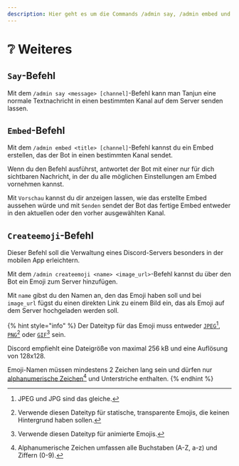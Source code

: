 ```yaml
---
description: Hier geht es um die Commands /admin say, /admin embed und /admin createemoji.
---
```


# ❔ Weiteres

## `Say`-Befehl

Mit dem `/admin say <message> [channel]`-Befehl kann man Tanjun eine normale Textnachricht in einen bestimmten Kanal auf dem Server senden lassen.

## `Embed`-Befehl

Mit dem `/admin embed <title> [channel]`-Befehl kannst du ein Embed erstellen, das der Bot in einen bestimmten Kanal sendet.

Wenn du den Befehl ausführst, antwortet der Bot mit einer nur für dich sichtbaren Nachricht, in der du alle möglichen Einstellungen am Embed vornehmen kannst.

Mit `Vorschau` kannst du dir anzeigen lassen, wie das erstellte Embed aussehen würde und mit `Senden` sendet der Bot das fertige Embed entweder in den aktuellen oder den vorher ausgewählten Kanal.

## `Createemoji`-Befehl

Dieser Befehl soll die Verwaltung eines Discord-Servers besonders in der mobilen App erleichtern.

Mit dem `/admin createemoji <name> <image_url>`-Befehl kannst du über den Bot ein Emoji zum Server hinzufügen.

Mit `name` gibst du den Namen an, den das Emoji haben soll und bei `image_url` fügst du einen direkten Link zu einem Bild ein, das als Emoji auf dem Server hochgeladen werden soll.

{% hint style="info" %}
Der Dateityp für das Emoji muss entweder [`JPEG`](#user-content-fn-1)[^1], [`PNG`](#user-content-fn-2)[^2] oder [`GIF`](#user-content-fn-3)[^3] sein.

Discord empfiehlt eine Dateigröße von maximal 256 kB und eine Auflösung von 128x128.

Emoji-Namen müssen mindestens 2 Zeichen lang sein und dürfen nur [alphanumerische Zeichen](#user-content-fn-4)[^4] und Unterstriche enthalten.
{% endhint %}

[^1]: JPEG und JPG sind das gleiche.

[^2]: Verwende diesen Dateityp für statische, transparente Emojis, die keinen Hintergrund haben sollen.

[^3]: Verwende diesen Dateityp für animierte Emojis.

[^4]: Alphanumerische Zeichen umfassen alle Buchstaben (A-Z, a-z) und Ziffern (0-9).

